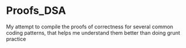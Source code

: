 # Proofs_DSA
My attempt to compile the proofs of correctness for several common coding patterns, that helps me understand them better than doing grunt practice
